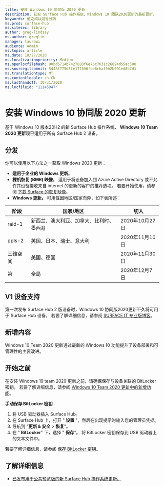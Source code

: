 ```yaml
---
title: 安装 Windows 10 协同版 2020 更新
description: 获取 Surface Hub 操作系统、Windows 10 团队2020更新的最新更新。
keywords: 值之间以逗号分隔
ms.prod: surface-hub
ms.sitesec: library
author: greg-lindsay
ms.author: greglin
manager: laurawi
audience: Admin
ms.topic: article
ms.date: 10/27/2020
ms.localizationpriority: Medium
ms.openlocfilehash: 90bd5714b7427880f6e73c7031c26894d55ac500
ms.sourcegitcommit: 5448f775d3fe177806fce6cbaf0b2b091ed8b7d1
ms.translationtype: MT
ms.contentlocale: zh-CN
ms.lasthandoff: 10/31/2020
ms.locfileid: "11145947"
---
```

# 安装 Windows 10 协同版 2020 更新 

基于 Windows 10 版本20H2 的新 Surface Hub 操作系统、 **Windows 10 Team 2020 更新**现已适用于所有 Surface Hub 2 设备。  

## 分发

你可以使用以下方法之一获取 Windows 2020 更新：

- **适用于企业的 Windows 更新**。
- **裸机恢复 (BMR) 映像**。 适用于将设备加入到 Azure Active Directory 或不允许其设备接收来自 internet 的更新的客户的推荐选项。 若要开始使用，请参阅 [下载 Surface 的恢复映像](https://support.microsoft.com/surfacerecoveryimage)。
- **Windows 更新。** 可用性因地区/国家而异，如下表所述：

| 阶段 | 国家/地区                         | 切入          |
| ----- | -------------------------------------- | ----------------- |
| raid-1     | 新西兰、澳大利亚、加拿大、比利时、墨西哥 | 2020年10月27日  |
| ppls-2     | 英国、日本、瑞士、意大利          | 2020年11月10日 |
| 三维空间     | 美国、德国                            | 2020年11月30日 |
| 第     | 全局                                 | 2020年12月7日  |


## V1 设备支持 

第一次发布 Surface Hub 2 版设备时，Windows 10 协同版2020更新不久将可用于 Surface Hub 设备。 若要了解详细信息，请参阅 [SURFACE IT 专业版博客](https://techcommunity.microsoft.com/t5/surface-it-pro-blog/surface-hub-windows-10-team-2020-update-available-october-27/ba-p/1810739)。
 
## 新增内容

Windows 10 Team 2020 更新通过最新的 Windows 10 功能提升了设备部署和可管理性的主要改进。 
 
## 开始之前

在安装 Windows 10 team 2020 更新之前，请确保保存与设备关联的 BitLocker 密钥。 若要了解详细信息，请参阅 [Windows 10 Team 2020 更新中的新增功能](surface-hub-2020-update-whats-new.md)。

**手动保存 BitLocker 密钥**

1. 将 USB 驱动器插入 Surface Hub。
2. 在 Surface Hub 上，打开 " **设置** "，然后在出现提示时输入您的管理员凭据。
3. 导航到 "**更新 & 安全**  >  **恢复**"。
4. 在 " **BitLocker**" 下，选择 " **保存**"。 将 BitLocker 密钥保存到 USB 驱动器上的文本文件中。

若要了解详细信息，请参阅 [保存 BitLocker 密钥](save-bitlocker-key-surface-hub.md)。


## 了解详细信息


- [已发布用于公共预览版的新 Surface Hub 操作系统更新。](https://techcommunity.microsoft.com/t5/surface-it-pro-blog/new-surface-hub-os-update-released-for-public-preview/ba-p/1534823)

